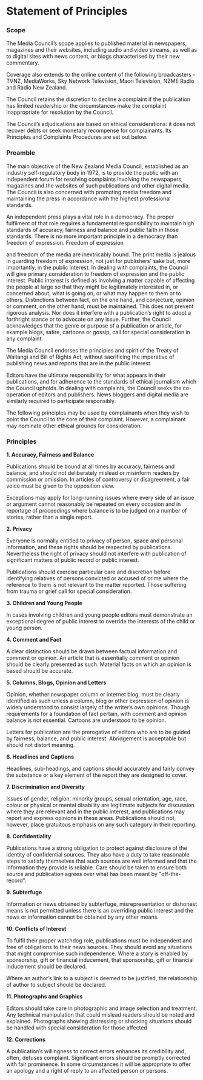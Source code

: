 # Statement of Principles

### Scope

The Media Council’s scope applies to published material in newspapers, magazines and their websites, including audio and video streams, as well as to digital sites with news content, or blogs characterised by their new commentary.

Coverage also extends to the online content of the following broadcasters - TVNZ, MediaWorks, Sky Network Television, Maori Television, NZME Radio and Radio New Zealand.

The Council retains the discretion to decline a complaint if the publication has limited readership or the circumstances make the complaint inappropriate for resolution by the Council.

The Council’s adjudications are based on ethical considerations: it does not recover debts or seek monetary recompense for complainants. Its Principles and Complaints Procedures are set out below.

### Preamble

The main objective of the New Zealand Media Council, established as an industry self-regulatory body in 1972, is to provide the public with an independent forum for resolving complaints involving the newspapers, magazines and the websites of such publications and other digital media. The Council is also concerned with promoting media freedom and maintaining the press in accordance with the highest professional standards.

An independent press plays a vital role in a democracy. The proper fulfilment of that role requires a fundamental responsibility to maintain high standards of accuracy, fairness and balance and public faith in those standards.
There is no more important principle in a democracy than freedom of expression. Freedom of expression 

and freedom of the media are inextricably bound. The print media is jealous in guarding freedom of expression, not just for publishers' sake but, more importantly, in the public interest. In dealing with complaints, the Council will give primary consideration to freedom of expression and the public interest.
Public interest is defined as involving a matter capable of affecting the people at large so that they might be legitimately interested in, or concerned about, what is going on, or what may happen to them or to others.
Distinctions between fact, on the one hand, and conjecture, opinion or comment, on the other hand, must be maintained. This does not prevent rigorous analysis. Nor does it interfere with a publication’s right to adopt a forthright stance or to advocate on any issue. Further, the Council acknowledges that the genre or purpose of a publication or article, for example blogs, satire, cartoons or gossip, call for special consideration in any complaint.

The Media Council endorses the principles and spirit of the Treaty of Waitangi and Bill of Rights Act, without sacrificing the imperative of publishing news and reports that are in the public interest.

Editors have the ultimate responsibility for what appears in their publications, and for adherence to the standards of ethical journalism which the Council upholds. In dealing with complaints, the Council seeks the co-operation of editors and publishers. News bloggers and digital media are similarly required to participate responsibly.

The following principles may be used by complainants when they wish to point the Council to the core of their complaint. However, a complainant may nominate other ethical grounds for consideration.

### Principles

**1. Accuracy, Fairness and Balance**

   Publications should be bound at all times by accuracy, fairness and balance, and should not deliberately mislead or misinform readers by commission or omission. In articles of controversy or disagreement, a fair voice must be given to the opposition view. 

   Exceptions may apply for long-running issues where every side of an issue or argument cannot reasonably be repeated on every occasion and in reportage of proceedings where balance is to be judged on a number of stories, rather than a single report. 
   

**2. Privacy**

   Everyone is normally entitled to privacy of person, space and personal information, and these rights should be respected by publications. Nevertheless the right of privacy should not interfere with publication of significant matters of public record or public interest. 

   Publications should exercise particular care and discretion before identifying relatives of persons convicted or accused of crime where the reference to them is not relevant to the matter reported. 
   Those suffering from trauma or grief call for special consideration. 

**3. Children and Young People**
 
   In cases involving children and young people editors must demonstrate an exceptional degree of public interest to override the interests of the child or young person. 

**4. Comment and Fact**

   A clear distinction should be drawn between factual information and comment or opinion. An article that is essentially comment or opinion should be clearly presented as such. Material facts on which an opinion is based should be accurate. 

**5. Columns, Blogs, Opinion and Letters**

   Opinion, whether newspaper column or internet blog, must be clearly identified as such unless a column, blog or other expression of opinion is widely understood to consist largely of the writer’s own opinions. Though requirements for a foundation of fact pertain, with comment and opinion balance is not essential. Cartoons are understood to be opinion. 

   Letters for publication are the prerogative of editors who are to be guided by fairness, balance, and public interest. Abridgement is acceptable but should not distort meaning. 
   

**6. Headlines and Captions**

   Headlines, sub-headings, and captions should accurately and fairly convey the substance or a key element of the report they are designed to cover. 

**7. Discrimination and Diversity**

   Issues of gender, religion, minority groups, sexual orientation, age, race, colour or physical or mental disability are legitimate subjects for discussion where they are relevant and in the public interest, and publications may report and express opinions in these areas. Publications should not, however, place gratuitous emphasis on any such category in their reporting. 

**8. Confidentiality**

   Publications have a strong obligation to protect against disclosure of the identity of confidential sources. They also have a duty to take reasonable steps to satisfy themselves that such sources are well informed and that the information they provide is reliable. Care should be taken to ensure both source and publication agrees over what has been meant by "off-the-record". 

**9. Subterfuge**

   Information or news obtained by subterfuge, misrepresentation or dishonest means is not permitted unless there is an overriding public interest and the news or information cannot be obtained by any other means. 

**10. Conflicts of Interest**

   To fulfil their proper watchdog role, publications must be independent and free of obligations to their news sources. They should avoid any situations that might compromise such independence. Where a story is enabled by sponsorship, gift or financial inducement, that sponsorship, gift or financial inducement should be declared. 

Where an author’s link to a subject is deemed to be justified, the relationship of author to subject should be declared. 
    

**11. Photographs and Graphics**

Editors should take care in photographic and image selection and treatment. Any technical manipulation that could mislead readers should be noted and explained. 
Photographs showing distressing or shocking situations should be handled with special consideration for those affected 

**12. Corrections**

A publication’s willingness to correct errors enhances its credibility and, often, defuses complaint. Significant errors should be promptly corrected with fair prominence. In some circumstances it will be appropriate to offer an apology and a right of reply to an affected person or persons. 
